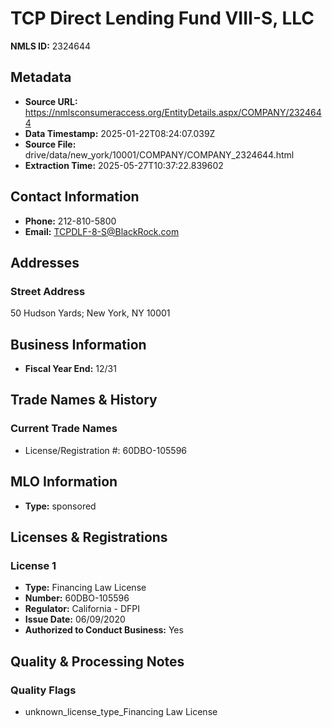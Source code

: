 # TCP Direct Lending Fund VIII-S, LLC

**NMLS ID:** 2324644

## Metadata
- **Source URL:** https://nmlsconsumeraccess.org/EntityDetails.aspx/COMPANY/2324644
- **Data Timestamp:** 2025-01-22T08:24:07.039Z
- **Source File:** drive/data/new_york/10001/COMPANY/COMPANY_2324644.html
- **Extraction Time:** 2025-05-27T10:37:22.839602

## Contact Information
- **Phone:** 212-810-5800
- **Email:** TCPDLF-8-S@BlackRock.com

## Addresses
### Street Address
50 Hudson Yards; New York, NY 10001

## Business Information
- **Fiscal Year End:** 12/31

## Trade Names & History
### Current Trade Names
- License/Registration #: 60DBO-105596

## MLO Information
- **Type:** sponsored

## Licenses & Registrations

### License 1
- **Type:** Financing Law License
- **Number:** 60DBO-105596
- **Regulator:** California - DFPI
- **Issue Date:** 06/09/2020
- **Authorized to Conduct Business:** Yes

## Quality & Processing Notes
### Quality Flags
- unknown_license_type_Financing Law License
